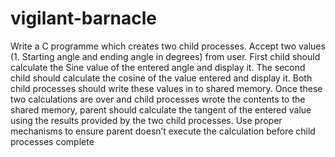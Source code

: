 # vigilant-barnacle
Write a C programme which creates two child processes. Accept two values (1. Starting angle and ending angle in degrees) from user. First child should calculate the Sine value of the entered angle and display it. The second child should calculate the cosine of the value entered and display it. Both child processes should write these values in to shared memory. Once these two calculations are over and child processes wrote the contents to the shared memory, parent should calculate the tangent of the entered value using the results provided by the two child processes. Use proper mechanisms to ensure parent doesn’t execute the calculation before child processes complete
